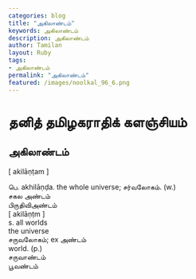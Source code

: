 ```yaml
---  
categories: blog  
title: "அகிலாண்டம்"
keywords: அகிலாண்டம்  
description: அகிலாண்டம்
author: Tamilan  
layout: Ruby  
tags:     
- அகிலாண்டம்
permalink: "அகிலாண்டம்"  
featured: /images/noolkal_96_6.png  
--- 
```

# தனித் தமிழகராதிக் களஞ்சியம்
## அகிலாண்டம்

[ akilāṇṭam ]  
  
பெ. akhilāṇḍa. the whole universe; சர்வலோகம். (w.)  
சகல அண்டம்  
பிருதிவிஅண்டம்  
[ akilāṇṭm ]  
s. all worlds  
the universe  
சருவலோகம்; ex அண்டம்  
world. (p.)  
சருவாண்டம்  
பூவண்டம்